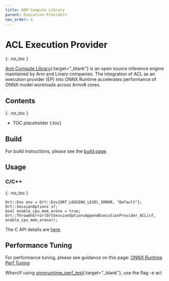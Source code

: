 ```yaml
---
title: ARM Compute Library
parent: Execution Providers
nav_order: 4
---
```


# ACL Execution Provider
{: .no_toc }

[Arm Compute Library](https://github.com/ARM-software/ComputeLibrary){:target="_blank"} is an open source inference engine maintained by Arm and Linaro companies. The integration of ACL as an execution provider (EP) into ONNX Runtime accelerates performance of ONNX model workloads across Armv8 cores.


## Contents
{: .no_toc }

* TOC placeholder
{:toc}


## Build
For build instructions, please see the [build page](../build/eps.md#arm-compute-library).

## Usage
### C/C++
{: .no_toc }

```
Ort::Env env = Ort::Env{ORT_LOGGING_LEVEL_ERROR, "Default"};
Ort::SessionOptions sf;
bool enable_cpu_mem_arena = true;
Ort::ThrowOnError(OrtSessionOptionsAppendExecutionProvider_ACL(sf, enable_cpu_mem_arena));
```
The C API details are [here](../get-started/with-c.html).

## Performance Tuning
For performance tuning, please see guidance on this page: [ONNX Runtime Perf Tuning](./performance/tune-performance.md)

When/if using [onnxruntime_perf_test](https://github.com/microsoft/onnxruntime/tree/master/onnxruntime/test/perftest){:target="_blank"}, use the flag -e acl
